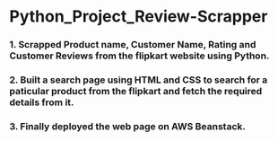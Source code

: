 # Python_Project_Review-Scrapper

### 1. Scrapped Product name, Customer Name, Rating and Customer Reviews from the flipkart website using Python.
### 2. Built a search page using HTML and CSS to search for a paticular product from the flipkart and fetch the required details from it.
### 3. Finally deployed the web page on AWS Beanstack.
